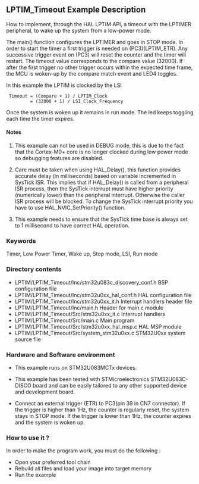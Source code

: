 ## <b>LPTIM_Timeout Example Description</b>

How to implement, through the HAL LPTIM API, a timeout with the LPTIMER peripheral, to wake up 
the system from a low-power mode.

The main() function configures the LPTIMER and goes in STOP mode.
In order to start the timer a first trigger is needed on (PC3)(LPTIM_ETR).
Any successive trigger event on (PC3) will reset the counter and the timer 
will restart. The timeout value corresponds to the compare value (32000).
If after the first trigger no other trigger occurs within the expected time frame, 
the MCU is woken-up by the compare match event and LED4 toggles.

In this example the LPTIM is clocked by the LSI 

     Timeout = (Compare + 1) / LPTIM_Clock
             = (32000 + 1) / LSI_Clock_Frequency

Once the system is woken up it remains in run mode. The led keeps toggling each time the timer expires.

#### <b>Notes</b>

 1. This example can not be used in DEBUG mode, this is due to the fact
    that the Cortex-M0+ core is no longer clocked during low power mode
    so debugging features are disabled.

 2. Care must be taken when using HAL_Delay(), this function provides accurate
    delay (in milliseconds) based on variable incremented in SysTick ISR. This
    implies that if HAL_Delay() is called from a peripheral ISR process, then 
    the SysTick interrupt must have higher priority (numerically lower)
    than the peripheral interrupt. Otherwise the caller ISR process will be blocked.
    To change the SysTick interrupt priority you have to use HAL_NVIC_SetPriority() function.
      
 3. This example needs to ensure that the SysTick time base is always set to 1 millisecond
    to have correct HAL operation.
	  
### <b>Keywords</b>

Timer, Low Power Timer, Wake up, Stop mode, LSI, Run mode

### <b>Directory contents</b>

  - LPTIM/LPTIM_Timeout/Inc/stm32u083c_discovery_conf.h BSP configuration file
  - LPTIM/LPTIM_Timeout/Inc/stm32u0xx_hal_conf.h    HAL configuration file
  - LPTIM/LPTIM_Timeout/Inc/stm32u0xx_it.h          Interrupt handlers header file
  - LPTIM/LPTIM_Timeout/Inc/main.h                   Header for main.c module  
  - LPTIM/LPTIM_Timeout/Src/stm32u0xx_it.c          Interrupt handlers
  - LPTIM/LPTIM_Timeout/Src/main.c                   Main program
  - LPTIM/LPTIM_Timeout/Src/stm32u0xx_hal_msp.c     HAL MSP module
  - LPTIM/LPTIM_Timeout/Src/system_stm32u0xx.c      STM32U0xx system source file


### <b>Hardware and Software environment</b>

  - This example runs on STM32U083MCTx devices.
    
  - This example has been tested with STMicroelectronics STM32U083C-DISCO
    board and can be easily tailored to any other supported device
    and development board.   
	
  - Connect an external trigger (ETR) to PC3(pin 39 in CN7 connector). 
    If the trigger is higher than 1Hz, the counter is regularly reset, the system stays in STOP mode.
    If the trigger is lower than 1Hz, the counter expires and the system is woken up.


### <b>How to use it ?</b>

In order to make the program work, you must do the following :

 - Open your preferred tool chain 
 - Rebuild all files and load your image into target memory
 - Run the example

